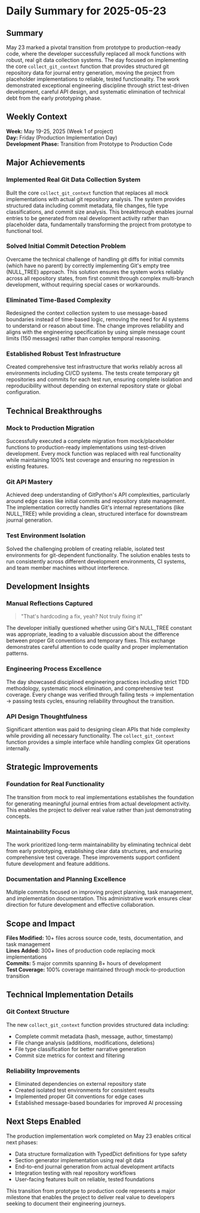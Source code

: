 # Daily Summary for 2025-05-23

## Summary

May 23 marked a pivotal transition from prototype to production-ready code, where the developer successfully replaced all mock functions with robust, real git data collection systems. The day focused on implementing the core `collect_git_context` function that provides structured git repository data for journal entry generation, moving the project from placeholder implementations to reliable, tested functionality. The work demonstrated exceptional engineering discipline through strict test-driven development, careful API design, and systematic elimination of technical debt from the early prototyping phase.

## Weekly Context

**Week:** May 19-25, 2025 (Week 1 of project)  
**Day:** Friday (Production Implementation Day)  
**Development Phase:** Transition from Prototype to Production Code

## Major Achievements

### **Implemented Real Git Data Collection System**
Built the core `collect_git_context` function that replaces all mock implementations with actual git repository analysis. The system provides structured data including commit metadata, file changes, file type classifications, and commit size analysis. This breakthrough enables journal entries to be generated from real development activity rather than placeholder data, fundamentally transforming the project from prototype to functional tool.

### **Solved Initial Commit Detection Problem**
Overcame the technical challenge of handling git diffs for initial commits (which have no parent) by correctly implementing Git's empty tree (NULL_TREE) approach. This solution ensures the system works reliably across all repository states, from first commit through complex multi-branch development, without requiring special cases or workarounds.

### **Eliminated Time-Based Complexity**
Redesigned the context collection system to use message-based boundaries instead of time-based logic, removing the need for AI systems to understand or reason about time. The change improves reliability and aligns with the engineering specification by using simple message count limits (150 messages) rather than complex temporal reasoning.

### **Established Robust Test Infrastructure**
Created comprehensive test infrastructure that works reliably across all environments including CI/CD systems. The tests create temporary git repositories and commits for each test run, ensuring complete isolation and reproducibility without depending on external repository state or global configuration.

## Technical Breakthroughs

### **Mock to Production Migration**
Successfully executed a complete migration from mock/placeholder functions to production-ready implementations using test-driven development. Every mock function was replaced with real functionality while maintaining 100% test coverage and ensuring no regression in existing features.

### **Git API Mastery**
Achieved deep understanding of GitPython's API complexities, particularly around edge cases like initial commits and repository state management. The implementation correctly handles Git's internal representations (like NULL_TREE) while providing a clean, structured interface for downstream journal generation.

### **Test Environment Isolation**
Solved the challenging problem of creating reliable, isolated test environments for git-dependent functionality. The solution enables tests to run consistently across different development environments, CI systems, and team member machines without interference.

## Development Insights

### **Manual Reflections Captured**
> "That's hardcoding a fix, yeah? Not truly fixing it"

The developer initially questioned whether using Git's NULL_TREE constant was appropriate, leading to a valuable discussion about the difference between proper Git conventions and temporary fixes. This exchange demonstrates careful attention to code quality and proper implementation patterns.

### **Engineering Process Excellence**
The day showcased disciplined engineering practices including strict TDD methodology, systematic mock elimination, and comprehensive test coverage. Every change was verified through failing tests → implementation → passing tests cycles, ensuring reliability throughout the transition.

### **API Design Thoughtfulness**
Significant attention was paid to designing clean APIs that hide complexity while providing all necessary functionality. The `collect_git_context` function provides a simple interface while handling complex Git operations internally.

## Strategic Improvements

### **Foundation for Real Functionality**
The transition from mock to real implementations establishes the foundation for generating meaningful journal entries from actual development activity. This enables the project to deliver real value rather than just demonstrating concepts.

### **Maintainability Focus**
The work prioritized long-term maintainability by eliminating technical debt from early prototyping, establishing clear data structures, and ensuring comprehensive test coverage. These improvements support confident future development and feature additions.

### **Documentation and Planning Excellence**
Multiple commits focused on improving project planning, task management, and implementation documentation. This administrative work ensures clear direction for future development and effective collaboration.

## Scope and Impact

**Files Modified:** 10+ files across source code, tests, documentation, and task management  
**Lines Added:** 300+ lines of production code replacing mock implementations  
**Commits:** 5 major commits spanning 8+ hours of development  
**Test Coverage:** 100% coverage maintained through mock-to-production transition

## Technical Implementation Details

### **Git Context Structure**
The new `collect_git_context` function provides structured data including:
- Complete commit metadata (hash, message, author, timestamp)
- File change analysis (additions, modifications, deletions)
- File type classification for better narrative generation
- Commit size metrics for context and filtering

### **Reliability Improvements**
- Eliminated dependencies on external repository state
- Created isolated test environments for consistent results
- Implemented proper Git conventions for edge cases
- Established message-based boundaries for improved AI processing

## Next Steps Enabled

The production implementation work completed on May 23 enables critical next phases:
- Data structure formalization with TypedDict definitions for type safety
- Section generator implementation using real git data
- End-to-end journal generation from actual development artifacts
- Integration testing with real repository workflows
- User-facing features built on reliable, tested foundations

This transition from prototype to production code represents a major milestone that enables the project to deliver real value to developers seeking to document their engineering journeys. 